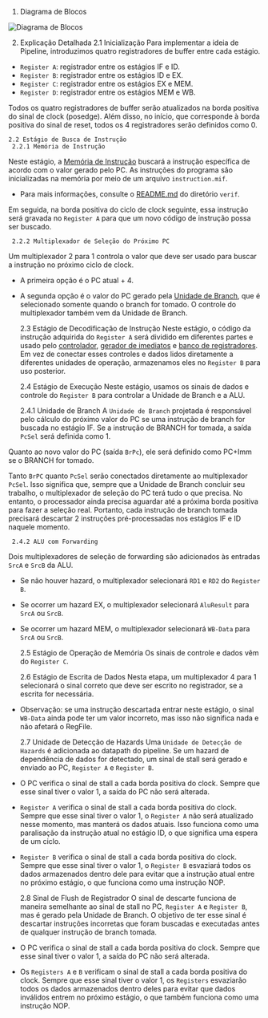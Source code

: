    1. Diagrama de Blocos

![Diagrama de Blocos](/doc/PipeLine.png)

   2. Explicação Detalhada
    2.1 Inicialização
Para implementar a ideia de Pipeline, introduzimos quatro registradores de buffer entre cada estágio.
- `Register A`: registrador entre os estágios IF e ID.
- `Register B`: registrador entre os estágios ID e EX.
- `Register C`: registrador entre os estágios EX e MEM.
- `Register D`: registrador entre os estágios MEM e WB.

Todos os quatro registradores de buffer serão atualizados na borda positiva do sinal de clock (posedge). Além disso, no início, que corresponde à borda positiva do sinal de reset, todos os 4 registradores serão definidos como 0.

    2.2 Estágio de Busca de Instrução
     2.2.1 Memória de Instrução
Neste estágio, a [Memória de Instrução](/design/instructionmemory.sv) buscará a instrução específica de acordo com o valor gerado pelo PC. As instruções do programa são inicializadas na memória por meio de um arquivo `instruction.mif`.
- Para mais informações, consulte o [README.md](/verif/README.md) do diretório `verif`.

Em seguida, na borda positiva do ciclo de clock seguinte, essa instrução será gravada no `Register A` para que um novo código de instrução possa ser buscado.

     2.2.2 Multiplexador de Seleção do Próximo PC
Um multiplexador 2 para 1 controla o valor que deve ser usado para buscar a instrução no próximo ciclo de clock.
- A primeira opção é o PC atual + 4.
- A segunda opção é o valor do PC gerado pela [Unidade de Branch](/design/BranchUnit.sv), que é selecionado somente quando o branch for tomado. O controle do multiplexador também vem da Unidade de Branch.

    2.3 Estágio de Decodificação de Instrução
Neste estágio, o código da instrução adquirida do `Register A` será dividido em diferentes partes e usado pelo [controlador](/design/Controller.sv), [gerador de imediatos](/design/imm_Gen.sv) e [banco de registradores](/design/RegFile.sv). Em vez de conectar esses controles e dados lidos diretamente a diferentes unidades de operação, armazenamos eles no `Register B` para uso posterior.

    2.4 Estágio de Execução
Neste estágio, usamos os sinais de dados e controle do `Register B` para controlar a Unidade de Branch e a ALU.

     2.4.1 Unidade de Branch
A `Unidade de Branch` projetada é responsável pelo cálculo do próximo valor do PC se uma instrução de branch for buscada no estágio IF. Se a instrução de BRANCH for tomada, a saída `PcSel` será definida como 1.

Quanto ao novo valor do PC (saída `BrPc`), ele será definido como PC+Imm se o BRANCH for tomado.

Tanto `BrPC` quanto `PcSel` serão conectados diretamente ao multiplexador `PcSel`. Isso significa que, sempre que a Unidade de Branch concluir seu trabalho, o multiplexador de seleção do PC terá tudo o que precisa. No entanto, o processador ainda precisa aguardar até a próxima borda positiva para fazer a seleção real. Portanto, cada instrução de branch tomada precisará descartar 2 instruções pré-processadas nos estágios IF e ID naquele momento.

     2.4.2 ALU com Forwarding
Dois multiplexadores de seleção de forwarding são adicionados às entradas `SrcA` e `SrcB` da ALU.

- Se não houver hazard, o multiplexador selecionará `RD1` e `RD2` do `Register B`.
- Se ocorrer um hazard EX, o multiplexador selecionará `AluResult` para `SrcA` ou `SrcB`.
- Se ocorrer um hazard MEM, o multiplexador selecionará `WB-Data` para `SrcA` ou `SrcB`.

    2.5 Estágio de Operação de Memória
Os sinais de controle e dados vêm do `Register C`.

    2.6 Estágio de Escrita de Dados
Nesta etapa, um multiplexador 4 para 1 selecionará o sinal correto que deve ser escrito no registrador, se a escrita for necessária.

- Observação: se uma instrução descartada entrar neste estágio, o sinal `WB-Data` ainda pode ter um valor incorreto, mas isso não significa nada e não afetará o RegFile.

    2.7 Unidade de Detecção de Hazards
Uma `Unidade de Detecção de Hazards` é adicionada ao datapath do pipeline. Se um hazard de dependência de dados for detectado, um sinal de stall será gerado e enviado ao PC, `Register A` e `Register B`.

- O PC verifica o sinal de stall a cada borda positiva do clock. Sempre que esse sinal tiver o valor 1, a saída do PC não será alterada.

- `Register A` verifica o sinal de stall a cada borda positiva do clock. Sempre que esse sinal tiver o valor 1, o `Register A` não será atualizado nesse momento, mas manterá os dados atuais. Isso funciona como uma paralisação da instrução atual no estágio ID, o que significa uma espera de um ciclo.

- `Register B` verifica o sinal de stall a cada borda positiva do clock. Sempre que esse sinal tiver o valor 1, o `Register B` esvaziará todos os dados armazenados dentro dele para evitar que a instrução atual entre no próximo estágio, o que funciona como uma instrução NOP.

    2.8 Sinal de Flush de Registrador
O sinal de descarte funciona de maneira semelhante ao sinal de stall no PC, `Register A` e `Register B`, mas é gerado pela Unidade de Branch. O objetivo de ter esse sinal é descartar instruções incorretas que foram buscadas e executadas antes de qualquer instrução de branch tomada.

- O PC verifica o sinal de stall a cada borda positiva do clock. Sempre que esse sinal tiver o valor 1, a saída do PC não será alterada.

- Os `Registers A` e `B` verificam o sinal de stall a cada borda positiva do clock. Sempre que esse sinal tiver o valor 1, os `Registers` esvaziarão todos os dados armazenados dentro deles para evitar que dados inválidos entrem no próximo estágio, o que também funciona como uma instrução NOP.
